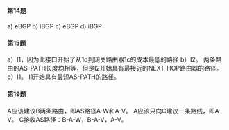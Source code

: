 #### 第14题

a) eBGP
b) iBGP
c) eBGP
d) iBGP

#### 第15题

a）I1，因为此接口开始了从1d到网关路由器1c的成本最低的路径
b）I2。 两条路由的AS-PATH长度均相等，但是I2开始具有最接近的NEXT-HOP路由器的路径。
c）I1。 I1开始具有最短AS-PATH的路径。

#### 第19题

A应该建议B两条路由，即AS路径A-W和A-V。
A应该只向C建议一条路线，即A-V。
C接收AS路径：B-A-W，B-A-V，A-V。
